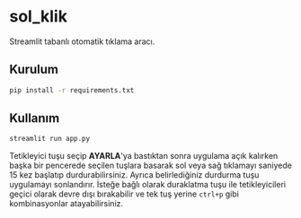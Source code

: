 # sol_klik

Streamlit tabanlı otomatik tıklama aracı.

## Kurulum

```bash
pip install -r requirements.txt
```

## Kullanım

```bash
streamlit run app.py
```

Tetikleyici tuşu seçip **AYARLA**'ya bastıktan sonra uygulama açık kalırken
başka bir pencerede seçilen tuşlara basarak sol veya sağ tıklamayı saniyede 15 kez
başlatıp durdurabilirsiniz. Ayrıca belirlediğiniz durdurma tuşu uygulamayı
sonlandırır. İsteğe bağlı olarak duraklatma tuşu ile tetikleyicileri geçici olarak
devre dışı bırakabilir ve tek tuş yerine `ctrl+p` gibi kombinasyonlar atayabilirsiniz.
